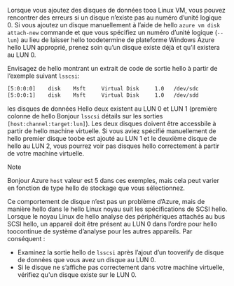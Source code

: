 Lorsque vous ajoutez des disques de données tooa Linux VM, vous pouvez rencontrer des erreurs si un disque n’existe pas au numéro d’unité logique 0. Si vous ajoutez un disque manuellement à l’aide de hello `azure vm disk attach-new` commande et que vous spécifiez un numéro d’unité logique (`--lun`) au lieu de laisser hello toodetermine de plateforme Windows Azure hello LUN approprié, prenez soin qu’un disque existe déjà et qu’il existera au LUN 0. 

Envisagez de hello montrant un extrait de code de sortie hello à partir de l’exemple suivant `lsscsi`:

```bash
[5:0:0:0]    disk    Msft     Virtual Disk     1.0   /dev/sdc 
[5:0:0:1]    disk    Msft     Virtual Disk     1.0   /dev/sdd 
```

les disques de données Hello deux existent au LUN 0 et LUN 1 (première colonne de hello Bonjour `lsscsi` détails sur les sorties `[host:channel:target:lun]`). Les deux disques doivent être accessbile à partir de hello machine virtuelle. Si vous aviez spécifié manuellement de hello premier disque toobe est ajouté au LUN 1 et le deuxième disque de hello au LUN 2, vous pourrez voir pas disques hello correctement à partir de votre machine virtuelle.

> [!NOTE]
> Bonjour Azure `host` valeur est 5 dans ces exemples, mais cela peut varier en fonction de type hello de stockage que vous sélectionnez.
> 
> 

Ce comportement de disque n’est pas un problème d’Azure, mais de manière hello dans le hello Linux noyau suit les spécifications de SCSI hello. Lorsque le noyau Linux de hello analyse des périphériques attachés au bus SCSI hello, un appareil doit être présent au LUN 0 dans l’ordre pour hello toocontinue de système d’analyse pour les autres appareils. Par conséquent :

* Examinez la sortie hello de `lsscsi` après l’ajout d’un tooverify de disque de données que vous avez un disque au LUN 0.
* Si le disque ne s’affiche pas correctement dans votre machine virtuelle, vérifiez qu'un disque existe sur le LUN 0.


